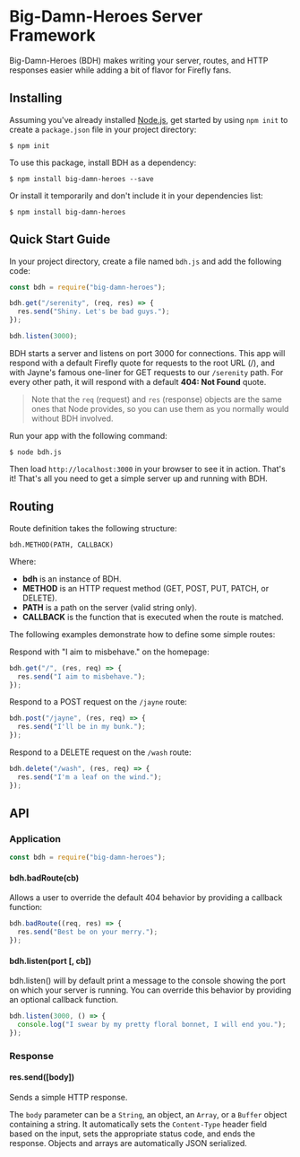 # Big-Damn-Heroes Server Framework
Big-Damn-Heroes (BDH) makes writing your server, routes, and HTTP responses easier while adding a bit of flavor for Firefly fans.

## Installing
Assuming you've already installed [Node.js](https://nodejs.org/), get started by using `npm init` to create a `package.json` file in your project directory:
```
$ npm init
```
To use this package, install BDH as a dependency:
```
$ npm install big-damn-heroes --save
```
Or install it temporarily and don't include it in your dependencies list:
```
$ npm install big-damn-heroes
```

## Quick Start Guide
In your project directory, create a file named `bdh.js` and add the following code:
```javascript
const bdh = require("big-damn-heroes");

bdh.get("/serenity", (req, res) => {
  res.send("Shiny. Let's be bad guys.");
});

bdh.listen(3000);
```
BDH starts a server and listens on port 3000 for connections. This app will respond with a default Firefly quote for requests to the root URL (/), and with Jayne's famous one-liner for GET requests to our  `/serenity` path. For every other path, it will respond with a default __404: Not Found__ quote.

> Note that the `req` (request) and `res` (response) objects are the same ones that Node provides, so you can use them as you normally would without BDH involved.

Run your app with the following command:
```
$ node bdh.js
```
Then load `http://localhost:3000` in your browser to see it in action. That's it! That's all you need to get a simple server up and running with BDH.

## Routing
Route definition takes the following structure:
```
bdh.METHOD(PATH, CALLBACK)
```
Where:
* __bdh__ is an instance of BDH.
* __METHOD__ is an HTTP request method (GET, POST, PUT, PATCH, or DELETE).
* __PATH__ is a path on the server (valid string only).
* __CALLBACK__ is the function that is executed when the route is matched.

The following examples demonstrate how to define some simple routes:

Respond with "I aim to misbehave." on the homepage:
```javascript
bdh.get("/", (res, req) => {
  res.send("I aim to misbehave.");
});
```
Respond to a POST request on the `/jayne` route:
```javascript
bdh.post("/jayne", (res, req) => {
  res.send("I'll be in my bunk.");
});
```
Respond to a DELETE request on the `/wash` route:
```javascript
bdh.delete("/wash", (res, req) => {
  res.send("I'm a leaf on the wind.");
});
```
## API
### Application
```javascript
const bdh = require("big-damn-heroes");
```
#### bdh.badRoute(cb)
Allows a user to override the default 404 behavior by providing a callback function:
```javascript
bdh.badRoute((req, res) => {
  res.send("Best be on your merry.");
});
```

#### bdh.listen(port [, cb])
bdh.listen() will by default print a message to the console showing the port on which your server is running. You can override this behavior by providing an optional callback function.
```javascript
bdh.listen(3000, () => {
  console.log("I swear by my pretty floral bonnet, I will end you.");
});
```

### Response
#### res.send([body])
Sends a simple HTTP response.

The `body` parameter can be a `String`, an object, an `Array`, or a `Buffer` object containing a string. It automatically sets the `Content-Type` header field based on the input, sets the appropriate status code, and ends the response. Objects and arrays are automatically JSON serialized.
